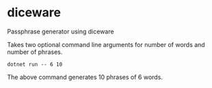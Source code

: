 # diceware
Passphrase generator using diceware

Takes two optional command line arguments for number of words and number of phrases.

`dotnet run -- 6 10`

The above command generates 10 phrases of 6 words.
